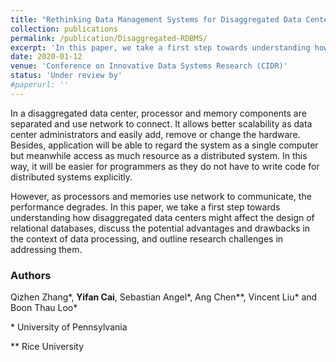 ```yaml
---
title: "Rethinking Data Management Systems for Disaggregated Data Centers"
collection: publications
permalink: /publication/Disaggregated-RDBMS/
excerpt: 'In this paper, we take a first step towards understanding how disaggregated data centers might affect the design of relational databases, discuss the potential advantages and drawbacks in the context of data processing, and outline research challenges in addressing them.'
date: 2020-01-12
venue: 'Conference on Innovative Data Systems Research (CIDR)'
status: 'Under review by'
#paperurl: ''
---
```


In a disaggregated data center, processor and memory components are separated and use network to connect. It allows better scalability as data center administrators and easily add, remove or change the hardware. Besides, application will be able to regard the system as a single computer but meanwhile access as much resource as a distributed system. In this way, it will be easier for programmers as they do not have to write code for distributed systems explicitly.



However, as processors and memories use network to communicate, the performance degrades. In this paper, we take a first step towards understanding how disaggregated data centers might affect the design of relational databases, discuss the potential advantages and drawbacks in the context of data processing, and outline research challenges in addressing them.



### Authors 

Qizhen Zhang\*, **Yifan Cai**, Sebastian Angel\*, Ang Chen\*\*, Vincent Liu\* and Boon Thau Loo\*

\* University of Pennsylvania

\** Rice University
